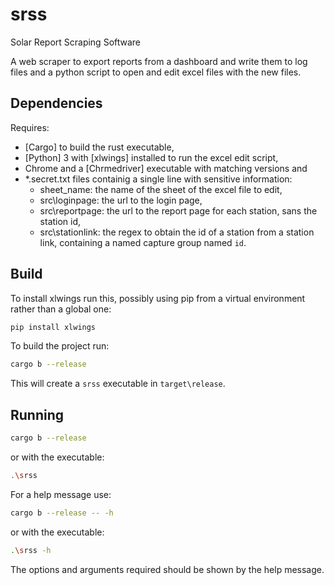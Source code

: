 # srss
Solar Report Scraping Software

A web scraper to export reports from a dashboard and write them to log files and a python script to open and edit excel files with the new files.

## Dependencies

Requires:
* [Cargo] to build the rust executable, 
* [Python] 3 with [xlwings] installed to run the excel edit script, 
* Chrome and a [Chrmedriver] executable with matching versions and
* \*.secret.txt files containig a single line with sensitive information:
  * sheet_name: the name of the sheet of the excel file to edit,
  * src\loginpage: the url to the login page,
  * src\reportpage: the url to the report page for each station, sans the station id,
  * src\stationlink: the regex to obtain the id of a station from a station link, containing a named capture group named `id`.

## Build
To install xlwings run this, possibly using pip from a virtual environment rather than a global one:
```sh
pip install xlwings
```

To build the project run:
```sh
cargo b --release
```
This will create a `srss` executable in `target\release`.

## Running
```sh
cargo b --release
```
or with the executable:
```sh
.\srss
```

For a help message use:
```sh
cargo b --release -- -h
```
or with the executable:
```sh
.\srss -h
```

The options and arguments required should be shown by the help message.
